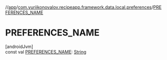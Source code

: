 //[app](../../index.md)/[com.yuriikonovalov.recipeapp.framework.data.local.preferences](index.md)/[PREFERENCES_NAME](-p-r-e-f-e-r-e-n-c-e-s_-n-a-m-e.md)

# PREFERENCES_NAME

[androidJvm]\
const val [PREFERENCES_NAME](-p-r-e-f-e-r-e-n-c-e-s_-n-a-m-e.md): [String](https://kotlinlang.org/api/latest/jvm/stdlib/kotlin/-string/index.html)
